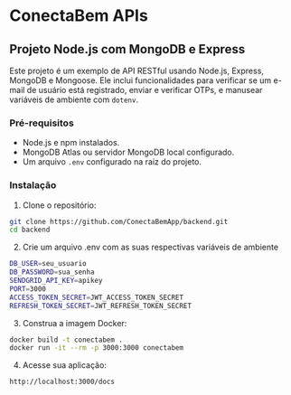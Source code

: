 # ConectaBem APIs

## Projeto Node.js com MongoDB e Express

Este projeto é um exemplo de API RESTful usando Node.js, Express, MongoDB e Mongoose. Ele inclui funcionalidades para verificar se um e-mail de usuário está registrado, enviar e verificar OTPs, e manusear variáveis de ambiente com `dotenv`.

### Pré-requisitos

- Node.js e npm instalados.
- MongoDB Atlas ou servidor MongoDB local configurado.
- Um arquivo `.env` configurado na raiz do projeto.

### Instalação

1. Clone o repositório:

```sh
git clone https://github.com/ConectaBemApp/backend.git
cd backend
```

2. Crie um arquivo .env com as suas respectivas variáveis de ambiente

```sh
DB_USER=seu_usuario
DB_PASSWORD=sua_senha
SENDGRID_API_KEY=apikey
PORT=3000
ACCESS_TOKEN_SECRET=JWT_ACCESS_TOKEN_SECRET
REFRESH_TOKEN_SECRET=JWT_REFRESH_TOKEN_SECRET
```

3. Construa a imagem Docker:

```sh
docker build -t conectabem .
docker run -it --rm -p 3000:3000 conectabem
```

4. Acesse sua aplicação:

```sh
http://localhost:3000/docs
```
